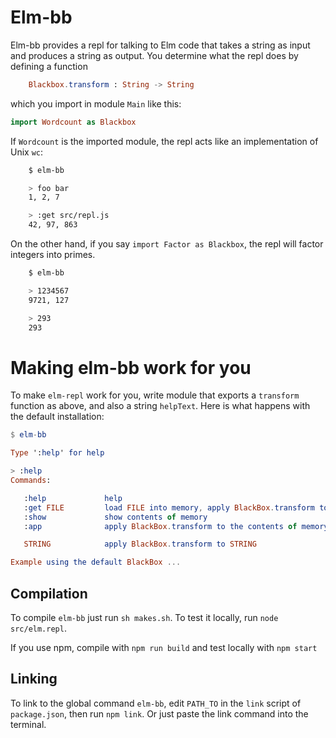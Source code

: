 # Elm-bb

Elm-bb provides a repl for talking to Elm code
that takes a string as input and produces a string
as output. You determine what the repl does by defining
a function

```elm
    Blackbox.transform : String -> String
```

which you import in module `Main` like this:

```elm
import Wordcount as Blackbox
```

If `Wordcount` is the imported module, the repl
acts like an implementation  of Unix `wc`:


```bash
    $ elm-bb

    > foo bar
    1, 2, 7

    > :get src/repl.js
    42, 97, 863
```
On the other hand, if you say `import Factor as Blackbox`,
the repl will factor integers into primes.

```bash
    $ elm-bb

    > 1234567
    9721, 127

    > 293
    293
```

# Making elm-bb work for you

To make `elm-repl` work for you, write  module that exports
a `transform` function as above, and also a string `helpText`.
Here is what happens with the default installation:

```elm  
$ elm-bb

Type ':help' for help

> :help
Commands:

   :help             help
   :get FILE         load FILE into memory, apply BlackBox.transform to it
   :show             show contents of memory
   :app              apply BlackBox.transform to the contents of memory

   STRING            apply BlackBox.transform to STRING

Example using the default BlackBox ...
```

## Compilation

To compile `elm-bb` just run `sh makes.sh`.  To test it locally,
run `node src/elm.repl`.

If you use npm, compile with `npm run build` and test locally with `npm start`


## Linking

To link to the global command  `elm-bb`, edit `PATH_TO` in the `link` script
of `package.json`, then run `npm link`.  Or just paste the link command
into the terminal.
